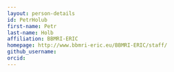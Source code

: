 ```yaml
---
layout: person-details
id: PetrHolub
first-name: Petr
last-name: Holb
affiliation: BBMRI-ERIC
homepage: http://www.bbmri-eric.eu/BBMRI-ERIC/staff/
github_username:
orcid:
---
```


